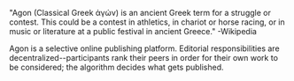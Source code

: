 "Agon (Classical Greek ἀγών) is an ancient Greek term for a struggle or contest. This could be a contest in athletics, in chariot or horse racing, or in music or literature at a public festival in ancient Greece."
-Wikipedia

Agon is a selective online publishing platform. Editorial responsibilities are decentralized--participants rank their peers in order for their own work to be considered; the algorithm decides what gets published.
